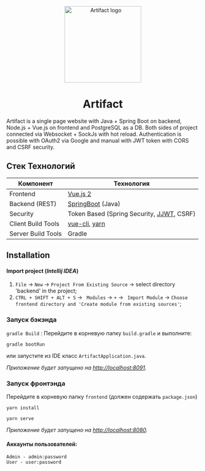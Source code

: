 <p align="center"><img width="200" src="https://i.ibb.co/XCy1fYt/logo.png" alt="Artifact logo"></p>
<h1 align="center">Artifact</h1>

Artifact is a single page website with Java + Spring Boot on backend, Node.js + Vue.js on frontend and PostgreSQL as a DB. Both sides of project connected via Websocket + SockJs with hot reload. Authentication is possible with OAuth2 via Google and manual with JWT token with CORS and CSRF security.

## Стек Технологий
Компонент         | Технология
---               | ---
Frontend          | [Vue.js 2](https://github.com/vuejs/vue)
Backend (REST)    | [SpringBoot](https://projects.spring.io/spring-boot) (Java)
Security          | Token Based (Spring Security, [JJWT](https://github.com/auth0/java-jwt), CSRF)
Client Build Tools| [vue-cli](https://github.com/vuejs/vue-cli), [yarn](https://github.com/yarnpkg/yarn)
Server Build Tools| Gradle

## Installation
#### Import project (_Intellij IDEA_)

1. `File` -> `New` -> `Project From Existing Source` -> select directory 'backend' in the project;
2. `CTRL + SHIFT + ALT + S` -> ` Modules` -> `+` -> ` Import Module` -> `Choose frontend directory and 'Create module from existing sources'`;

### Запуск бэкэнда

`gradle Build` : Перейдите в корневую папку  `build.gradle` и выполните:

```sbtshell
gradle bootRun
```
или запустите из IDE класс `ArtifactApplication.java`.

_Приложение будет запущено на [http://localhost:8091](http://localhost:8091)._


### Запуск фронтэнда

Перейдите в корневую папку `frontend` (должен содержать `package.json`)

```npm
yarn install

yarn serve
```
_Приложение будет запущено на  [http://localhost:8080](http://localhost:8080)._

#### Аккаунты пользователей:
```
Admin - admin:password
User - user:password
```

